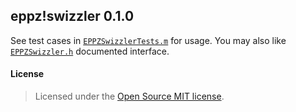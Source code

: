 ## eppz!swizzler 0.1.0

See test cases in [`EPPZSwizzlerTests.m`](https://github.com/eppz/eppz.swizzler/blob/master/eppz!swizzlerTests/EPPZSwizzlerTests.m) for usage. You may also like [`EPPZSwizzler.h`](https://github.com/eppz/eppz.swizzler/blob/master/eppz!swizzler/EPPZSwizzler.h) documented interface.

#### License
> Licensed under the [Open Source MIT license](http://en.wikipedia.org/wiki/MIT_License).